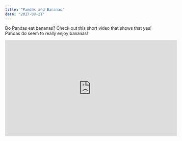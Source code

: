```yaml
---
title: "Pandas and Bananas"
date: "2017-08-21"
---
```


Do Pandas eat bananas? Check out this short video that shows that yes! Pandas do
seem to really enjoy bananas!

<iframe width="560" height="315" src="https://www.youtube.com/embed/4SZl1r2O_bY" frameborder="0" allowfullscreen></iframe>